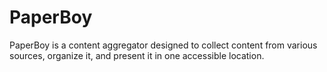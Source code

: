 # PaperBoy
PaperBoy is a content aggregator designed to collect content from various sources, organize it, and present it in one accessible location.
